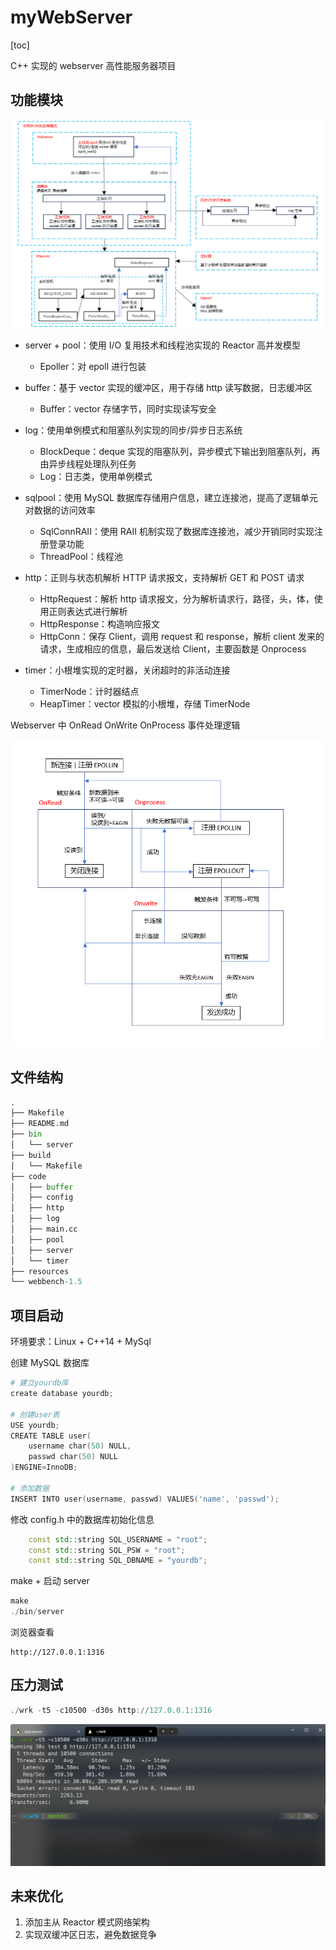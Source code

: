 # myWebServer

[toc]

C++ 实现的 webserver 高性能服务器项目

## 功能模块

![image-20231020220515942](./image/README/image-20231020220515942.png)

- server + pool：使用 I/O 复用技术和线程池实现的 Reactor 高并发模型
    - Epoller：对 epoll 进行包装
- buffer：基于 vector 实现的缓冲区，用于存储 http 读写数据，日志缓冲区
    - Buffer：vector 存储字节，同时实现读写安全

- log：使用单例模式和阻塞队列实现的同步/异步日志系统
    - BlockDeque：deque 实现的阻塞队列，异步模式下输出到阻塞队列，再由异步线程处理队列任务
    - Log：日志类，使用单例模式
- sqlpool：使用 MySQL 数据库存储用户信息，建立连接池，提高了逻辑单元对数据的访问效率
    - SqlConnRAII：使用 RAII 机制实现了数据库连接池，减少开销同时实现注册登录功能
    - ThreadPool：线程池
- http：正则与状态机解析 HTTP 请求报文，支持解析 GET 和 POST 请求
    - HttpRequest：解析 http 请求报文，分为解析请求行，路径，头，体，使用正则表达式进行解析
    - HttpResponse：构造响应报文
    - HttpConn：保存 Client，调用 request 和 response，解析 client 发来的请求，生成相应的信息，最后发送给 Client，主要函数是 Onprocess

- timer：小根堆实现的定时器，关闭超时的非活动连接
    - TimerNode：计时器结点
    - HeapTimer：vector 模拟的小根堆，存储 TimerNode




Webserver 中 OnRead OnWrite OnProcess 事件处理逻辑

![image-20231022210305080](./image/README/image-20231022210305080.png)


## 文件结构

```python
.
├── Makefile
├── README.md
├── bin
│   └── server
├── build
│   └── Makefile
├── code
│   ├── buffer
│   ├── config
│   ├── http
│   ├── log
│   ├── main.cc
│   ├── pool
│   ├── server
│   └── timer
├── resources
└── webbench-1.5
```



## 项目启动

环境要求：Linux + C++14 + MySql

创建 MySQL 数据库

```powershell
# 建立yourdb库
create database yourdb;

# 创建user表
USE yourdb;
CREATE TABLE user(
    username char(50) NULL,
    passwd char(50) NULL
)ENGINE=InnoDB;

# 添加数据
INSERT INTO user(username, passwd) VALUES('name', 'passwd');
```

修改 config.h 中的数据库初始化信息

```c++
    const std::string SQL_USERNAME = "root";
    const std::string SQL_PSW = "root";
    const std::string SQL_DBNAME = "yourdb";
```

make + 启动 server

```powershell
make
./bin/server
```

浏览器查看

```
http://127.0.0.1:1316
```



## 压力测试

```powershell
./wrk -t5 -c10500 -d30s http://127.0.0.1:1316
```

![image-20231014175917904](./image/README/image-20231014175917904.png)



## 未来优化

1. 添加主从 Reactor 模式网络架构
2. 实现双缓冲区日志，避免数据竞争

